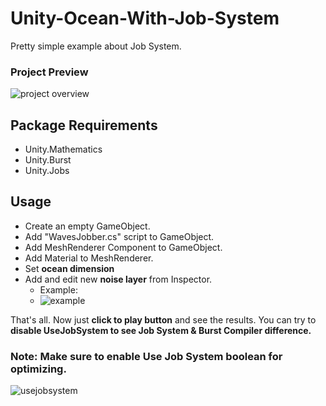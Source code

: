 # Unity-Ocean-With-Job-System
Pretty simple example about Job System.
### Project Preview
![project overview](https://user-images.githubusercontent.com/26025564/220774109-7eed59cb-ccc8-489c-88f0-3462176b88ad.gif)


## Package Requirements
- Unity.Mathematics
- Unity.Burst
- Unity.Jobs

## Usage
- Create an empty GameObject.
- Add "WavesJobber.cs" script to GameObject.
- Add MeshRenderer Component to GameObject.
- Add Material to MeshRenderer.
- Set **ocean dimension**
- Add and edit new **noise layer** from Inspector. 
  - Example: 
  - ![example](https://user-images.githubusercontent.com/26025564/220772523-0bc32f3c-19f8-4ae9-bba7-ab8365d634c9.png)

That's all.
Now just **click to play button** and see the results. You can try to **disable UseJobSystem to see Job System & Burst Compiler difference.**




### Note: Make sure to enable **Use Job System** boolean for optimizing.

![usejobsystem](https://user-images.githubusercontent.com/26025564/220772755-8a163ccc-5356-4ec4-893a-36ffe8de7e8a.png)
